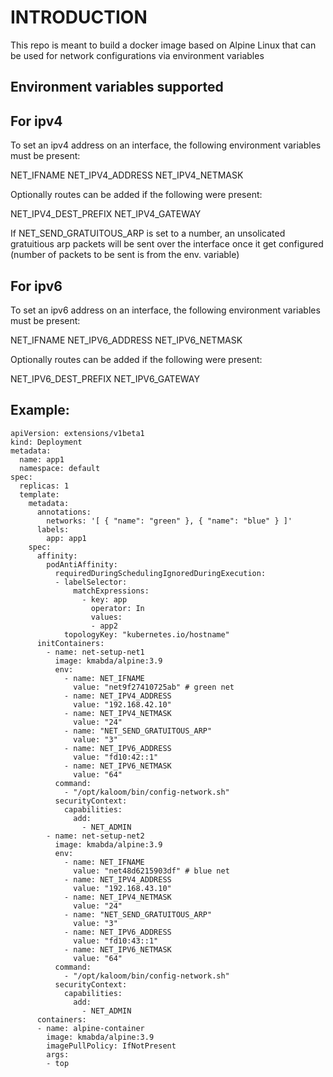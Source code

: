 INTRODUCTION
============

This repo is meant to build a docker image based on Alpine Linux that can be used for network configurations via environment variables

Environment variables supported
-------------------------------

For ipv4
--------

To set an ipv4 address on an interface, the following environment variables must be present:

NET_IFNAME
NET_IPV4_ADDRESS
NET_IPV4_NETMASK

Optionally routes can be added if the following were present:

NET_IPV4_DEST_PREFIX
NET_IPV4_GATEWAY

If NET_SEND_GRATUITOUS_ARP is set to a number, an unsolicated gratuitious arp packets will be sent over the interface once it get configured (number of packets to be sent is from the env. variable)

For ipv6
--------

To set an ipv6 address on an interface, the following environment variables must be present:

NET_IFNAME
NET_IPV6_ADDRESS
NET_IPV6_NETMASK

Optionally routes can be added if the following were present:

NET_IPV6_DEST_PREFIX
NET_IPV6_GATEWAY

Example:
--------
```
apiVersion: extensions/v1beta1
kind: Deployment
metadata:
  name: app1
  namespace: default
spec:
  replicas: 1
  template:
    metadata:
      annotations:
        networks: '[ { "name": "green" }, { "name": "blue" } ]'
      labels:
        app: app1
    spec:
      affinity:
        podAntiAffinity:
          requiredDuringSchedulingIgnoredDuringExecution:
          - labelSelector:
              matchExpressions:
                - key: app
                  operator: In
                  values:
                  - app2
            topologyKey: "kubernetes.io/hostname"
      initContainers:
        - name: net-setup-net1
          image: kmabda/alpine:3.9
          env:
            - name: NET_IFNAME
              value: "net9f27410725ab" # green net
            - name: NET_IPV4_ADDRESS
              value: "192.168.42.10"
            - name: NET_IPV4_NETMASK
              value: "24"
            - name: "NET_SEND_GRATUITOUS_ARP"
              value: "3"
            - name: NET_IPV6_ADDRESS
              value: "fd10:42::1"
            - name: NET_IPV6_NETMASK
              value: "64"
          command:
            - "/opt/kaloom/bin/config-network.sh"
          securityContext:
            capabilities:
              add:
                - NET_ADMIN
        - name: net-setup-net2
          image: kmabda/alpine:3.9
          env:
            - name: NET_IFNAME
              value: "net48d6215903df" # blue net
            - name: NET_IPV4_ADDRESS
              value: "192.168.43.10"
            - name: NET_IPV4_NETMASK
              value: "24"
            - name: "NET_SEND_GRATUITOUS_ARP"
              value: "3"
            - name: NET_IPV6_ADDRESS
              value: "fd10:43::1"
            - name: NET_IPV6_NETMASK
              value: "64"
          command:
            - "/opt/kaloom/bin/config-network.sh"
          securityContext:
            capabilities:
              add:
                - NET_ADMIN
      containers:
      - name: alpine-container
        image: kmabda/alpine:3.9
        imagePullPolicy: IfNotPresent
        args:
        - top
```
